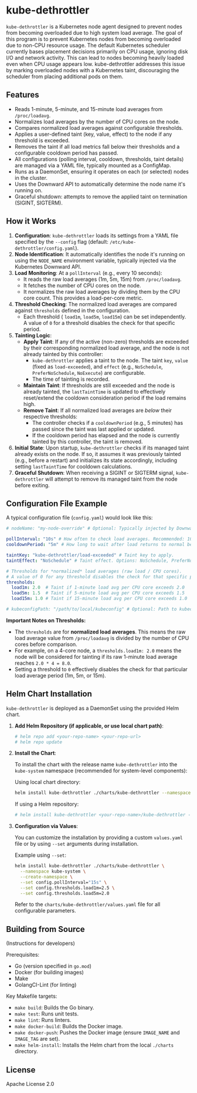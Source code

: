 # kube-dethrottler

`kube-dethrottler` is a Kubernetes node agent designed to prevent nodes from becoming overloaded due to high system load average. The goal of this program is to prevent Kubernetes nodes from becoming overloaded due to non-CPU resource usage. The default Kubernetes scheduler currently bases placement decisions primarily on CPU usage, ignoring disk I/O and network activity. This can lead to nodes becoming heavily loaded even when CPU usage appears low. kube-dethrottler addresses this issue by marking overloaded nodes with a Kubernetes taint, discouraging the scheduler from placing additional pods on them.

## Features

- Reads 1-minute, 5-minute, and 15-minute load averages from `/proc/loadavg`.
- Normalizes load averages by the number of CPU cores on the node.
- Compares normalized load averages against configurable thresholds.
- Applies a user-defined taint (key, value, effect) to the node if any threshold is exceeded.
- Removes the taint if all load metrics fall below their thresholds and a configurable cooldown period has passed.
- All configurations (polling interval, cooldown, thresholds, taint details) are managed via a YAML file, typically mounted as a ConfigMap.
- Runs as a DaemonSet, ensuring it operates on each (or selected) nodes in the cluster.
- Uses the Downward API to automatically determine the node name it's running on.
- Graceful shutdown: attempts to remove the applied taint on termination (SIGINT, SIGTERM).

## How it Works

1.  **Configuration**: `kube-dethrottler` loads its settings from a YAML file specified by the `--config` flag (default: `/etc/kube-dethrottler/config.yaml`).
2.  **Node Identification**: It automatically identifies the node it's running on using the `NODE_NAME` environment variable, typically injected via the Kubernetes Downward API.
3.  **Load Monitoring**: At a `pollInterval` (e.g., every 10 seconds):
    *   It reads the raw load averages (1m, 5m, 15m) from `/proc/loadavg`.
    *   It fetches the number of CPU cores on the node.
    *   It normalizes the raw load averages by dividing them by the CPU core count. This provides a load-per-core metric.
4.  **Threshold Checking**: The normalized load averages are compared against `thresholds` defined in the configuration.
    *   Each threshold ( `load1m`, `load5m`, `load15m`) can be set independently. A value of `0` for a threshold disables the check for that specific period.
5.  **Tainting Logic**:
    *   **Apply Taint**: If any of the active (non-zero) thresholds are exceeded by their corresponding normalized load average, and the node is not already tainted by this controller:
        *   `kube-dethrottler` applies a taint to the node. The taint `key`, `value` (fixed as `load-exceeded`), and `effect` (e.g., `NoSchedule`, `PreferNoSchedule`, `NoExecute`) are configurable.
        *   The time of tainting is recorded.
    *   **Maintain Taint**: If thresholds are still exceeded and the node is already tainted, the `lastTaintTime` is updated to effectively reset/extend the cooldown consideration period if the load remains high.
    *   **Remove Taint**: If all normalized load averages are *below* their respective thresholds:
        *   The controller checks if a `cooldownPeriod` (e.g., 5 minutes) has passed since the taint was last applied or updated.
        *   If the cooldown period has elapsed and the node is currently tainted by this controller, the taint is removed.
6.  **Initial State**: Upon startup, `kube-dethrottler` checks if its managed taint already exists on the node. If so, it assumes it was previously tainted (e.g., before a restart) and initializes its state accordingly, including setting `lastTaintTime` for cooldown calculations.
7.  **Graceful Shutdown**: When receiving a SIGINT or SIGTERM signal, `kube-dethrottler` will attempt to remove its managed taint from the node before exiting.

## Configuration File Example

A typical configuration file (`config.yaml`) would look like this:

```yaml
# nodeName: "my-node-override" # Optional: Typically injected by Downward API (NODE_NAME env var). Used for local testing if needed.

pollInterval: "10s" # How often to check load averages. Recommended: 10s-30s.
cooldownPeriod: "5m" # How long to wait after load returns to normal before removing the taint. Recommended: 5m-15m.

taintKey: "kube-dethrottler/load-exceeded" # Taint key to apply.
taintEffect: "NoSchedule" # Taint effect. Options: NoSchedule, PreferNoSchedule, NoExecute.

# Thresholds for *normalized* load averages (raw load / CPU cores).
# A value of 0 for any threshold disables the check for that specific period.
thresholds:
  load1m: 2.0  # Taint if 1-minute load avg per CPU core exceeds 2.0
  load5m: 1.5  # Taint if 5-minute load avg per CPU core exceeds 1.5
  load15m: 1.0 # Taint if 15-minute load avg per CPU core exceeds 1.0

# kubeconfigPath: "/path/to/local/kubeconfig" # Optional: Path to kubeconfig for out-of-cluster development. Leave empty for in-cluster.
```

**Important Notes on Thresholds:**

*   The `thresholds` are for **normalized load averages**. This means the raw load average value from `/proc/loadavg` is divided by the number of CPU cores before comparison.
*   For example, on a 4-core node, a `thresholds.load1m: 2.0` means the node will be considered for tainting if its raw 1-minute load average reaches `2.0 * 4 = 8.0`.
*   Setting a threshold to `0` effectively disables the check for that particular load average period (1m, 5m, or 15m).

## Helm Chart Installation

`kube-dethrottler` is deployed as a DaemonSet using the provided Helm chart.

1.  **Add Helm Repository (if applicable, or use local chart path)**:
    ```bash
    # helm repo add <your-repo-name> <your-repo-url>
    # helm repo update
    ```

2.  **Install the Chart**:

    To install the chart with the release name `kube-dethrottler` into the `kube-system` namespace (recommended for system-level components):

    Using local chart directory:
    ```bash
    helm install kube-dethrottler ./charts/kube-dethrottler --namespace kube-system --create-namespace
    ```

    If using a Helm repository:
    ```bash
    # helm install kube-dethrottler <your-repo-name>/kube-dethrottler --namespace kube-system --create-namespace
    ```

3.  **Configuration via Values**:

    You can customize the installation by providing a custom `values.yaml` file or by using `--set` arguments during installation.

    Example using `--set`:
    ```bash
    helm install kube-dethrottler ./charts/kube-dethrottler \
      --namespace kube-system \
      --create-namespace \
      --set config.pollInterval="15s" \
      --set config.thresholds.load1m=2.5 \
      --set config.thresholds.load5m=2.0
    ```

    Refer to the `charts/kube-dethrottler/values.yaml` file for all configurable parameters.

## Building from Source

(Instructions for developers)

Prerequisites:
* Go (version specified in `go.mod`)
* Docker (for building images)
* Make
* GolangCI-Lint (for linting)

Key Makefile targets:
* `make build`: Builds the Go binary.
* `make test`: Runs unit tests.
* `make lint`: Runs linters.
* `make docker-build`: Builds the Docker image.
* `make docker-push`: Pushes the Docker image (ensure `IMAGE_NAME` and `IMAGE_TAG` are set).
* `make helm-install`: Installs the Helm chart from the local `./charts` directory.

## License

Apache License 2.0 